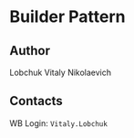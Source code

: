 # Builder Pattern

## Author 

Lobchuk Vitaly Nikolaevich  

## Contacts 

WB Login: `Vitaly.Lobchuk`